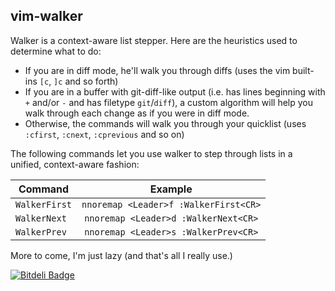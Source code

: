 ## vim-walker

Walker is a context-aware list stepper. Here are the heuristics used to
determine what to do:

* If you are in diff mode, he'll walk you through diffs (uses the vim built-ins
  `[c`, `]c` and so forth)
* If you are in a buffer with git-diff-like output (i.e. has lines beginning
  with `+` and/or `-` and has filetype `git`/`diff`), a custom algorithm will
  help you walk through each change as if you were in diff mode.
* Otherwise, the commands will walk you through your quicklist (uses `:cfirst`,
  `:cnext`, `:cprevious` and so on)

The following commands let you use walker to step through lists in a unified,
context-aware fashion:

| Command      |  Example                             |
|--------------|:------------------------------------:|
|`WalkerFirst` | `nnoremap <Leader>f :WalkerFirst<CR>`|
|`WalkerNext`  | `nnoremap <Leader>d :WalkerNext<CR>` |
|`WalkerPrev`  | `nnoremap <Leader>s :WalkerPrev<CR>` |

More to come, I'm just lazy (and that's all I really use.)


[![Bitdeli Badge](https://d2weczhvl823v0.cloudfront.net/goldfeld/vim-walker/trend.png)](https://bitdeli.com/free "Bitdeli Badge")

